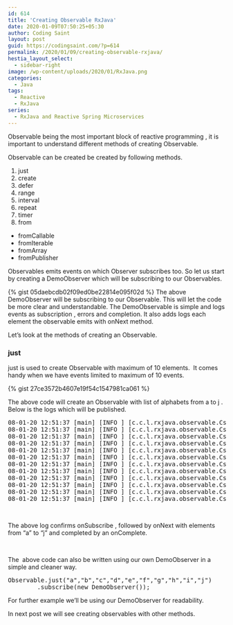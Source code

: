 ```yaml
---
id: 614
title: 'Creating Observable RxJava'
date: 2020-01-09T07:50:25+05:30
author: Coding Saint
layout: post
guid: https://codingsaint.com/?p=614
permalink: /2020/01/09/creating-observable-rxjava/
hestia_layout_select:
  - sidebar-right
image: /wp-content/uploads/2020/01/RxJava.png
categories:
  - Java
tags:
  - Reactive
  - RxJava
series:
  - RxJava and Reactive Spring Microservices
---
```

Observable being the most important block of reactive programming , it is important to understand different methods of creating Observable.

Observable can be created be created by following methods.

  1. just
  2. create
  3. defer
  4. range
  5. interval
  6. repeat
  7. timer
  8. from

<li style="list-style-type: none;">
  <ul>
    <li>
      fromCallable
    </li>
    <li>
      fromIterable
    </li>
    <li>
      fromArray
    </li>
    <li>
      fromPublisher
    </li>
  </ul>
</li>

Observables emits events on which Observer subscribes too. So let us start by creating a DemoObserver which will be subscribing to our Observables.


{% gist 05daebcdb02f09ed0be22814e095f02d %}
The above DemoObserver will be subscribing to our Observable. This will let the code be more clear and understandable. The DemoObservable is simple and logs events as subscription , errors and completion. It also adds logs each element the observable emits with onNext method.

Let&#8217;s look at the methods of creating an Observable.

### just

just is used to create Observable with maximum of 10 elements.  It comes handy when we have events limited to maximum of 10 events.

{% gist 27ce3572b4607e19f54c1547981ca061 %}


The above code will create an Observable with list of alphabets from a to j . Below is the logs which will be published.

<pre>08-01-20 12:51:37 [main] [INFO ] [c.c.l.rxjava.observable.CsObservable]- onSubscribe
08-01-20 12:51:37 [main] [INFO ] [c.c.l.rxjava.observable.CsObservable]- onNext -&gt; a
08-01-20 12:51:37 [main] [INFO ] [c.c.l.rxjava.observable.CsObservable]- onNext -&gt; b
08-01-20 12:51:37 [main] [INFO ] [c.c.l.rxjava.observable.CsObservable]- onNext -&gt; c
08-01-20 12:51:37 [main] [INFO ] [c.c.l.rxjava.observable.CsObservable]- onNext -&gt; d
08-01-20 12:51:37 [main] [INFO ] [c.c.l.rxjava.observable.CsObservable]- onNext -&gt; e
08-01-20 12:51:37 [main] [INFO ] [c.c.l.rxjava.observable.CsObservable]- onNext -&gt; f
08-01-20 12:51:37 [main] [INFO ] [c.c.l.rxjava.observable.CsObservable]- onNext -&gt; g
08-01-20 12:51:37 [main] [INFO ] [c.c.l.rxjava.observable.CsObservable]- onNext -&gt; h
08-01-20 12:51:37 [main] [INFO ] [c.c.l.rxjava.observable.CsObservable]- onNext -&gt; i
08-01-20 12:51:37 [main] [INFO ] [c.c.l.rxjava.observable.CsObservable]- onNext -&gt; j
08-01-20 12:51:37 [main] [INFO ] [c.c.l.rxjava.observable.CsObservable]- onComplete</pre>

&nbsp;

The above log confirms onSubscribe , followed by onNext with elements from &#8220;a&#8221; to &#8220;j&#8221; and completed by an onComplete.

&nbsp;

The  above code can also be written using our own DemoObserver in a simple and cleaner way.

<pre>Observable.just("a","b","c","d","e","f","g","h","i","j")
        .subscribe(new DemoObserver());</pre>

For further example we&#8217;ll be using our DemoObserver for readability.

In next post we will see creating observables with other methods.
